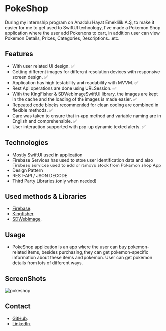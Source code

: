 # PokeShop

During my internship program on Anadolu Hayat Emeklilik A.Ş, to make it easier for me to get used to SwiftUI technology, I've made a Pokemon Shop application where the user add Pokemons to cart, in addition user can view Pokemon Details, Prices, Categories, Descriptions...etc.

## Features

- With user related UI design. ✅
- Getting different images for different resolution devices with responsive screen design. ✅
- Application has high testability and readability with MVVM. ✅
- Rest Api operations are done using URLSession. ✅
- With the KingFisher & SDWebImageSwiftUI library, the images are kept in the cache and the loading of the images is made easier. ✅
- Repeated code blocks recommended for clean coding are combined in flexible methods. ✅
- Care was taken to ensure that in-app method and variable naming are in English and comprehensible. ✅
- User interaction supported with pop-up dynamic texted alerts. ✅


## Technologies

- Mostly SwiftUI used in application.
- Firebase Services has used to store user identification data and also Firebase services used to add or remove stock from Pokemon shop App
- Design Pattern
- REST-API / JSON DECODE
- Third Party Libraries.(only when needed)

## Used methods & Libraries

- [Firebase](https://github.com/onevcat/Kingfisher).
- [Kingfisher](https://github.com/firebase/firebase-ios-sdk).
- [SDWebImage](https://github.com/SDWebImage/SDWebImageSwiftUI).


## Usage

- PokeShop application is an app where the user can buy pokemon-related items, besides purchasing, they can get pokemon-specific information about these items and pokemon. User can get pokemon details from lots of different ways.

## ScreenShots
![pokeshop](https://user-images.githubusercontent.com/69897111/183601415-4dc85b8f-3238-42c0-b809-23d457ca13c1.png)


## Contact

- [GitHub](https://github.com/omerfuk/).
- [LinkedIn](https://www.linkedin.com/in/omerkuf/).


